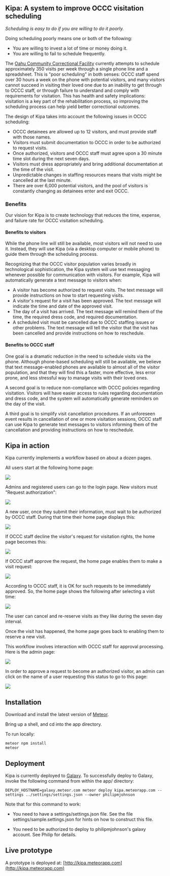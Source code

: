 ## Kipa: A system to improve OCCC visitation scheduling

*Scheduling is easy to do if you are willing to do it poorly.*

Doing scheduling poorly means one or both of the following:

  * You are willing to invest a lot of time or money doing it.
  * You are willing to fail to schedule frequently.
  
The [Oahu Community Correctional Facility](http://dps.hawaii.gov/about/divisions/corrections/occc/) currently attempts to schedule approximately 350 visits per week through a single phone line and a spreadsheet. This is "poor scheduling" in both senses:  OCCC staff spend over 30 hours a week on the phone with potential visitors, and many visitors cannot succeed in visiting their loved one due to an inability to get through to OCCC staff, or through failure to understand and comply with requirements for visitation. This has health and safety implications: visitation is a key part of the rehabilitation process, so improving the scheduling process can help yield better correctional outcomes. 
   
The design of Kipa takes into account the following issues in OCCC scheduling:

* OCCC detainees are allowed up to 12 visitors, and must provide staff with those names. 
* Visitors must submit documentation to OCCC in order to be authorized to request visits. 
* Once authorized, visitors and OCCC staff must agree upon a 30 minute time slot during the next seven days.
* Visitors must dress appropriately and bring additional documentation at the time of the visit.
* Unpredictable changes in staffing resources means that visits might be cancelled at the last minute. 
* There are over 6,000 potential visitors, and the pool of visitors is constantly changing as detainees enter and exit OCCC.

### Benefits

Our vision for Kipa is to create technology that reduces the time, expense, and failure rate for OCCC visitation scheduling.

#### Benefits to visitors

While the phone line will still be available, most visitors will not need to use it. Instead, they will use Kipa (via a desktop computer or mobile phone) to guide them through the scheduling process. 

Recognizing that the OCCC visitor population varies broadly in technological sophistication, the Kipa system will use text messaging whenever possible for communication with visitors.  For example, Kipa will automatically generate a text message to visitors when:

* A visitor has become authorized to request visits. The text message will provide instructions on how to start requesting visits.
* A visitor's request for a visit has been approved. The text message will indicate the time and date of the approved visit.
* The day of a visit has arrived. The text message will remind them of the time, the required dress code, and required documentation.
* A scheduled visit must be cancelled due to OCCC staffing issues or other problems. The text message will tell the visitor that the visit has been cancelled and provide instructions on how to reschedule.

#### Benefits to OCCC staff

One goal is a dramatic reduction in the need to schedule visits via the phone. Although phone-based scheduling will still be available, we believe that text message-enabled phones are available to almost all of the visitor population, and that they will find this a faster, more effective, less error prone, and less stressful way to manage visits with their loved ones. 

A second goal is to reduce non-compliance with OCCC policies regarding visitation. Visitors will have easier access to rules regarding documentation and dress code, and the system will automatically generate reminders on the day of the visit.  

A third goal is to simplify visit cancellation procedures.  If an unforeseen event results in cancellation of one or more visitation sessions, OCCC staff can use Kipa to generate text messages to visitors informing them of the cancellation and providing instructions on how to reschedule. 

## Kipa in action

Kipa currently implements a workflow based on about a dozen pages. 

All users start at the following home page:

![](https://github.com/HACC2016/teamkipa/raw/master/doc/mockups/home.png)

Admins and registered users can go to the login page.  New visitors must "Request authorization":

![](https://github.com/HACC2016/teamkipa/raw/master/doc/mockups/register.png)

A new user, once they submit their information, must wait to be authorized by OCCC staff. During that time their home page displays this:

![](https://github.com/HACC2016/teamkipa/raw/master/doc/mockups/authorization-pending.png)

If OCCC staff decline the visitor's request for visitation rights, the home page becomes this:

![](https://github.com/HACC2016/teamkipa/raw/master/doc/mockups/authorization-declined.png)

If OCCC staff approve the request, the home page enables them to make a visit request:

![](https://github.com/HACC2016/teamkipa/raw/master/doc/mockups/request-visit.png)

According to OCCC staff, it is OK for such requests to be immediately approved. So, the home page shows the following after selecting a visit time:

![](https://github.com/HACC2016/teamkipa/raw/master/doc/mockups/reserved-visit.png)

The user can cancel and re-reserve visits as they like during the seven day interval.

Once the visit has happened, the home page goes back to enabling them to reserve a new visit.

This workflow involves interaction with OCCC staff for approval processing. Here is the admin page:

![](https://github.com/HACC2016/teamkipa/raw/master/doc/mockups/admin-home-page.png)

In order to approve a request to become an authorized visitor, an admin can click on the name of a user requesting this status to go to this page:

![](https://github.com/HACC2016/teamkipa/raw/master/doc/mockups/admin-process-authorization.png)


## Installation

Download and install the latest version of [Meteor](https://www.meteor.com/).

Bring up a shell, and cd into the app directory.

To run locally:

```
meteor npm install
meteor
```

## Deployment

Kipa is currently deployed to [Galaxy](http://galaxy.meteor.com).  To successfully deploy to Galaxy, invoke the following command from within the app/ directory:

```
DEPLOY_HOSTNAME=galaxy.meteor.com meteor deploy kipa.meteorapp.com --settings ../settings/settings.json --owner philipmjohnson
```

Note that for this command to work:

  * You need to have a settings/settings.json file. See the file settings/sample.settings.json for hints on how to construct this file.

  * You need to be authorized to deploy to philipmjohnson's galaxy account.  See Philip for details.
  
## Live prototype

A prototype is deployed at: [http://kipa.meteorapp.com](http://kipa.meteorapp.com)